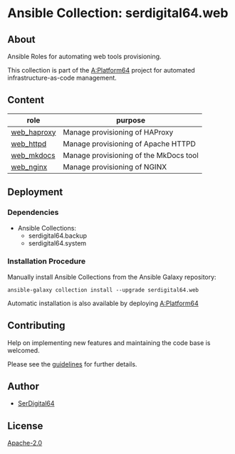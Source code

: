 # Ansible Collection: serdigital64.web

## About

Ansible Roles for automating web tools provisioning.

This collection is part of the [A:Platform64](https://github.com/aplatform64/aplatform64) project for automated infrastructure-as-code management.

## Content

| role                                                                          | purpose                                |
| ----------------------------------------------------------------------------- | -------------------------------------- |
| [web_haproxy](https://aplatform64.readthedocs.io/en/latest/roles/web_haproxy) | Manage provisioning of HAProxy         |
| [web_httpd](https://aplatform64.readthedocs.io/en/latest/roles/web_httpd)     | Manage provisioning of Apache HTTPD    |
| [web_mkdocs](https://aplatform64.readthedocs.io/en/latest/roles/web_mkdocs)   | Manage provisioning of the MkDocs tool |
| [web_nginx](https://aplatform64.readthedocs.io/en/latest/roles/web_nginx)     | Manage provisioning of NGINX           |

## Deployment

### Dependencies

- Ansible Collections:
  - serdigital64.backup
  - serdigital64.system

### Installation Procedure

Manually install Ansible Collections from the Ansible Galaxy repository:

```shell
ansible-galaxy collection install --upgrade serdigital64.web
```

Automatic installation is also available by deploying [A:Platform64](https://aplatform64.readthedocs.io/en/latest/#deployment)

## Contributing

Help on implementing new features and maintaining the code base is welcomed.

Please see the [guidelines](https://aplatform64.readthedocs.io/en/latest/contributing/CONTRIBUTING) for further details.

## Author

- [SerDigital64](https://serdigital64.github.io/)

## License

[Apache-2.0](https://www.apache.org/licenses/LICENSE-2.0.txt)
